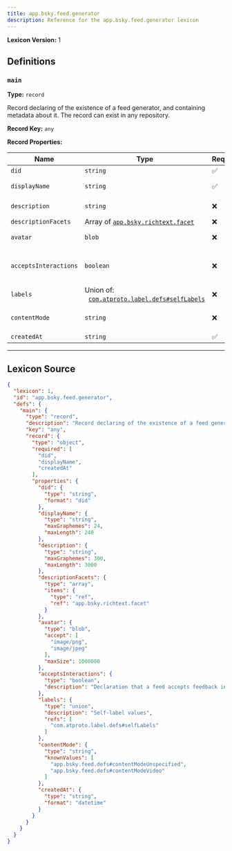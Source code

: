 ```yaml
---
title: app.bsky.feed.generator
description: Reference for the app.bsky.feed.generator lexicon
---
```

**Lexicon Version:** 1

## Definitions

<a name="main"></a>
### `main`

**Type:** `record`

Record declaring of the existence of a feed generator, and containing metadata about it. The record can exist in any repository.

**Record Key:** `any`

**Record Properties:**

| Name | Type | Req'd  | Description | Constraints |
|------|------|----------|-------------|-------------|
| `did` | `string` | ✅  |  | Format: `did` |
| `displayName` | `string` | ✅  |  | Max Length: 240<br/>Max Graphemes: 24 |
| `description` | `string` | ❌  |  | Max Length: 3000<br/>Max Graphemes: 300 |
| `descriptionFacets` | Array of [`app.bsky.richtext.facet`](lexicons/app/bsky/richtext/facet#undefined) | ❌  |  |  |
| `avatar` | `blob` | ❌  |  | Accept: `image/png`, `image/jpeg`<br/>Max Size: 1000000 bytes |
| `acceptsInteractions` | `boolean` | ❌  | Declaration that a feed accepts feedback interactions from a client through app.bsky.feed.sendInteractions |  |
| `labels` | Union of:<br/>&nbsp;&nbsp;[`com.atproto.label.defs#selfLabels`](lexicons/com/atproto/label/defs#selfLabels) | ❌  | Self-label values |  |
| `contentMode` | `string` | ❌  |  | Known Values: `app.bsky.feed.defs#contentModeUnspecified`, `app.bsky.feed.defs#contentModeVideo` |
| `createdAt` | `string` | ✅  |  | Format: `datetime` |

---

## Lexicon Source
```json
{
  "lexicon": 1,
  "id": "app.bsky.feed.generator",
  "defs": {
    "main": {
      "type": "record",
      "description": "Record declaring of the existence of a feed generator, and containing metadata about it. The record can exist in any repository.",
      "key": "any",
      "record": {
        "type": "object",
        "required": [
          "did",
          "displayName",
          "createdAt"
        ],
        "properties": {
          "did": {
            "type": "string",
            "format": "did"
          },
          "displayName": {
            "type": "string",
            "maxGraphemes": 24,
            "maxLength": 240
          },
          "description": {
            "type": "string",
            "maxGraphemes": 300,
            "maxLength": 3000
          },
          "descriptionFacets": {
            "type": "array",
            "items": {
              "type": "ref",
              "ref": "app.bsky.richtext.facet"
            }
          },
          "avatar": {
            "type": "blob",
            "accept": [
              "image/png",
              "image/jpeg"
            ],
            "maxSize": 1000000
          },
          "acceptsInteractions": {
            "type": "boolean",
            "description": "Declaration that a feed accepts feedback interactions from a client through app.bsky.feed.sendInteractions"
          },
          "labels": {
            "type": "union",
            "description": "Self-label values",
            "refs": [
              "com.atproto.label.defs#selfLabels"
            ]
          },
          "contentMode": {
            "type": "string",
            "knownValues": [
              "app.bsky.feed.defs#contentModeUnspecified",
              "app.bsky.feed.defs#contentModeVideo"
            ]
          },
          "createdAt": {
            "type": "string",
            "format": "datetime"
          }
        }
      }
    }
  }
}
```
